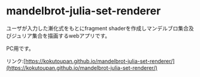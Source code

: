 # mandelbrot-julia-set-renderer

ユーザが入力した漸化式をもとにfragment shaderを作成しマンデルブロ集合及びジュリア集合を描画するwebアプリです。

PC用です。

リンク:[https://kokutoupan.github.io/mandelbrot-julia-set-renderer/](https://kokutoupan.github.io/mandelbrot-julia-set-renderer/)
